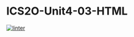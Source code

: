 # ICS2O-Unit4-03-HTML
[![linter](https://github.com/GustavoRojasFlores/ICS2O-Unit4-03-HTML/workflows/linter/badge.svg)](https://github.com/marketplace/actions/super-linter)
